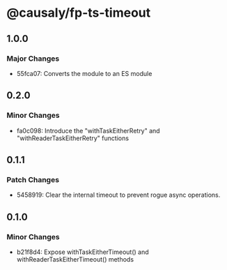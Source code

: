 # @causaly/fp-ts-timeout

## 1.0.0

### Major Changes

- 55fca07: Converts the module to an ES module

## 0.2.0

### Minor Changes

- fa0c098: Introduce the "withTaskEitherRetry" and "withReaderTaskEitherRetry" functions

## 0.1.1

### Patch Changes

- 5458919: Clear the internal timeout to prevent rogue async operations.

## 0.1.0

### Minor Changes

- b21f8d4: Expose withTaskEitherTimeout() and withReaderTaskEitherTimeout() methods

